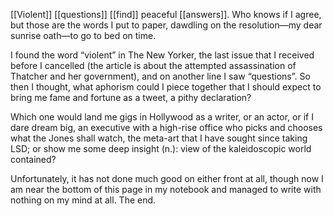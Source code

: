 [[Violent]] [[questions]] [[find]] peaceful [[answers]]. Who knows if I agree,
but those are the words I put to paper, dawdling on
the resolution—my dear sunrise oath—to go to bed on time.

I found the word “violent” in The New Yorker, the last issue
that I received before I cancelled (the article is about
the attempted assassination of Thatcher and her government),
and on another line I saw “questions”. So then I thought,
what aphorism could I piece together that I should expect
to bring me fame and fortune as a tweet, a pithy declaration?

Which one would land me gigs in Hollywood as a writer, or an actor,
or if I dare dream big, an executive with a high-rise office
who picks and chooses what the Jones shall watch, the meta-art
that I have sought since taking LSD; or show me some deep
insight (n.): view of the kaleidoscopic world contained?

Unfortunately, it has not done much good on either front at all,
though now I am near the bottom of this page in my notebook
and managed to write with nothing on my mind at all. The end.


